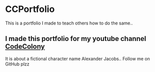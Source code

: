 # CCPortfolio
This is a portfolio I made to teach others how to do the same..

## I made this portfolio for my youtube channel [CodeColony](https://www.youtube.com/channel/UCGH2M3sQCx-7JDbvjvjThFA)
It is about a fictional character name Alexander Jacobs..
Follow me on GitHub plzz
